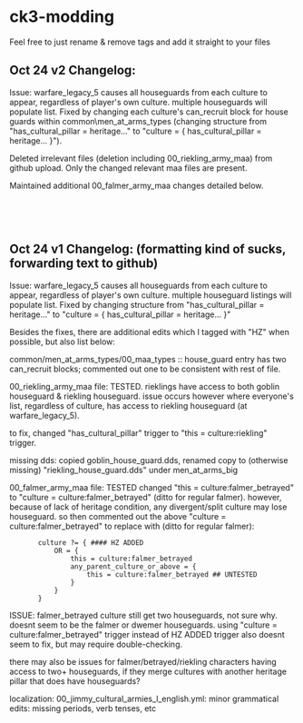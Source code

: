 # ck3-modding

Feel free to just rename & remove tags and add it straight to your files

## Oct 24 v2 Changelog:
Issue: warfare_legacy_5 causes all houseguards from each culture to appear, regardless of player's own culture. multiple houseguards will populate list. Fixed by changing each culture's can_recruit block for house guards within common\men_at_arms_types
(changing structure from "has_cultural_pillar = heritage..." to "culture = { has_cultural_pillar = heritage... }").

Deleted irrelevant files (deletion including 00_riekling_army_maa) from github upload. Only the changed relevant maa files are present.

Maintained additional 00_falmer_army_maa changes detailed below.

&nbsp;

&nbsp;

## Oct 24 v1 Changelog: (formatting kind of sucks, forwarding text to github)

Issue: warfare_legacy_5 causes all houseguards from each culture to appear, regardless of player's own culture. multiple houseguard listings will populate list.
Fixed by changing structure from "has_cultural_pillar = heritage..." to "culture = { has_cultural_pillar = heritage... }"

Besides the fixes, there are additional edits which I tagged with "HZ" when possible, but also list below:


common/men_at_arms_types/00_maa_types :: house_guard entry has two can_recruit blocks; commented out one to be consistent with rest of file.

00_riekling_army_maa file: TESTED. rieklings have access to both goblin houseguard & riekling houseguard. issue occurs however where everyone's list, regardless of culture, has access to riekling houseguard (at warfare_legacy_5).

to fix, changed "has_cultural_pillar" trigger to "this = culture:riekling" trigger.

missing dds: copied goblin_house_guard.dds, renamed copy to (otherwise missing) "riekling_house_guard.dds" under men_at_arms_big

00_falmer_army_maa file: TESTED
	changed "this = culture:falmer_betrayed" to "culture = culture:falmer_betrayed" (ditto for regular falmer).
	however, because of lack of heritage condition, any divergent/split culture may lose houseguard.
	so then commented out the above "culture = culture:falmer_betrayed" to replace with (ditto for regular falmer):
 
 ```
		culture ?= { #### HZ ADDED
			OR = {
				this = culture:falmer_betrayed
				any_parent_culture_or_above = {
					this = culture:falmer_betrayed ## UNTESTED
				}
			}
		}
```
ISSUE: falmer_betrayed culture still get two houseguards, not sure why. doesnt seem to be the falmer or dwemer houseguards. using "culture = culture:falmer_betrayed" trigger instead of HZ ADDED trigger also doesnt seem to fix, but may require double-checking.

there may also be  issues for falmer/betrayed/riekling characters having access to two+ houseguards, if they merge cultures with another heritage pillar that does have houseguards?

localization:
00_jimmy_cultural_armies_l_english.yml:
	minor grammatical edits: missing periods, verb tenses, etc


